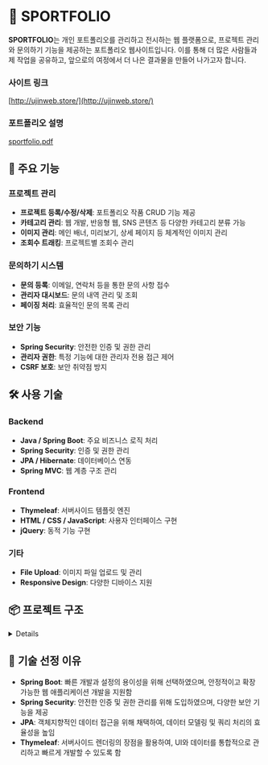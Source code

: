 # 🎨 SPORTFOLIO
**SPORTFOLIO**는 개인 포트폴리오를 관리하고 전시하는 웹 플랫폼으로, 프로젝트 관리와 문의하기 기능을 제공하는 포트폴리오 웹사이트입니다.
이를 통해 더 많은 사람들과 제 작업을 공유하고, 앞으로의 여정에서 더 나은 결과물을 만들어 나가고자 합니다.

### 사이트 링크
[http://ujinweb.store/](http://ujinweb.store/)

### 포트폴리오 설명
[sportfolio.pdf]([http://ujinweb.store/](https://drive.google.com/file/d/15Nul1Z_Bkm9xXMuoVl6qJc5C3H7hO91u/view?usp=drive_link))


## 🚀 주요 기능
### 프로젝트 관리
- **프로젝트 등록/수정/삭제**: 포트폴리오 작품 CRUD 기능 제공
- **카테고리 관리**: 웹 개발, 반응형 웹, SNS 콘텐츠 등 다양한 카테고리 분류 가능
- **이미지 관리**: 메인 배너, 미리보기, 상세 페이지 등 체계적인 이미지 관리
- **조회수 트래킹**: 프로젝트별 조회수 관리

### 문의하기 시스템
- **문의 등록**: 이메일, 연락처 등을 통한 문의 사항 접수
- **관리자 대시보드**: 문의 내역 관리 및 조회
- **페이징 처리**: 효율적인 문의 목록 관리

### 보안 기능
- **Spring Security**: 안전한 인증 및 권한 관리
- **관리자 권한**: 특정 기능에 대한 관리자 전용 접근 제어
- **CSRF 보호**: 보안 취약점 방지

## 🛠 사용 기술
### Backend
- **Java / Spring Boot**: 주요 비즈니스 로직 처리
- **Spring Security**: 인증 및 권한 관리
- **JPA / Hibernate**: 데이터베이스 연동
- **Spring MVC**: 웹 계층 구조 관리

### Frontend
- **Thymeleaf**: 서버사이드 템플릿 엔진
- **HTML / CSS / JavaScript**: 사용자 인터페이스 구현
- **jQuery**: 동적 기능 구현

### 기타
- **File Upload**: 이미지 파일 업로드 및 관리
- **Responsive Design**: 다양한 디바이스 지원

## 📦 프로젝트 구조
<details>
  <pre>
📂 src
 ├──📂 main
    ├──📂 java
    │   └──📂 com/portfolio/
    │       ├──📂 config/         # 설정 파일
    │       │   ├──📜 SecurityConfig.java        # 보안 설정
    │       │   └──📜 WebMvcConfig.java         # MVC 설정
    │       │
    │       ├──📂 constant/       # 상수 정의
    │       │   ├──📜 ProjectCategoryStatus.java # 프로젝트 카테고리 상수
    │       │   ├──📜 ProjectImgStatus.java     # 이미지 타입 상수
    │       │   ├──📜 ProjectStatus.java        # 프로젝트 상태 상수
    │       │   └──📜 Role.java                 # 사용자 권한 상수
    │       │
    │       ├──📂 controller/     # 컨트롤러
    │       │   ├──📜 AboutController.java      # About 페이지 컨트롤러
    │       │   ├──📜 InquiryController.java    # 문의하기 컨트롤러
    │       │   ├──📜 LoginController.java      # 로그인 컨트롤러
    │       │   ├──📜 MainController.java       # 메인 페이지 컨트롤러
    │       │   ├──📜 ProjectController.java    # 프로젝트 관리 컨트롤러
    │       │   └──📜 SearchController.java     # 검색 기능 컨트롤러
    │       │
    │       ├──📂 dto/           # 데이터 전송 객체
    │       │   ├──📜 InquiryDto.java          # 문의하기 DTO
    │       │   ├──📜 MemberDto.java           # 회원 정보 DTO
    │       │   ├──📜 ProjectDto.java          # 프로젝트 DTO
    │       │   └──📜 ProjectImgDto.java       # 프로젝트 이미지 DTO
    │       │
    │       ├──📂 entity/        # 엔티티 클래스
    │       │   ├──📜 BaseEntity.java          # 기본 엔티티
    │       │   ├──📜 BaseTimeEntity.java      # 시간 정보 엔티티
    │       │   ├──📜 Inquiry.java             # 문의하기 엔티티
    │       │   ├──📜 Member.java              # 회원 엔티티
    │       │   ├──📜 Project.java             # 프로젝트 엔티티
    │       │   └──📜 ProjectImg.java          # 프로젝트 이미지 엔티티
    │       │
    │       ├──📂 repository/    # 데이터 접근 계층
    │       │   ├──📜 InquiryRepository.java   # 문의하기 레포지토리
    │       │   ├──📜 MemberRepository.java    # 회원 레포지토리
    │       │   ├──📜 ProjectImgRepository.java # 프로젝트 이미지 레포지토리
    │       │   └──📜 ProjectRepository.java   # 프로젝트 레포지토리
    │       │
    │       └──📂 service/       # 비즈니스 로직
    │           ├──📜 FileService.java         # 파일 처리 서비스
    │           ├──📜 InquiryService.java      # 문의하기 서비스
    │           └──📜 ProjectService.java      # 프로젝트 관리 서비스
    │
    └──📂 resources/
        ├──📂 static/           # 정적 리소스
        │   ├──📂 css/
        │   │   ├──📜 about.css               # About 페이지 스타일
        │   │   ├──📜 common.css             # 공통 스타일
        │   │   ├──📜 inquiry.css            # 문의하기 페이지 스타일
        │   │   ├──📜 layout.css             # 레이아웃 스타일
        │   │   ├──📜 login.css              # 로그인 페이지 스타일
        │   │   ├──📜 main.css               # 메인 페이지 스타일
        │   │   ├──📜 project.css            # 프로젝트 페이지 스타일
        │   │   └──📜 search.css             # 검색 페이지 스타일
        │   │
        │   └──📂 js/
        │       ├──📜 about.js               # About 페이지 스크립트
        │       ├──📜 header.js              # 헤더 스크립트
        │       ├──📜 inquiry.js             # 문의하기 스크립트
        │       ├──📜 jquery.scrollUp.min.js # 스크롤업 플러그인
        │       └──📜 main.js                # 메인 페이지 스크립트
        │
        └──📂 templates/                     # Thymeleaf 템플릿
            ├──📜 about.html                 # About 페이지
            ├──📂 inquiry/
            │   ├──📜 inquiry.html           # 문의하기 페이지
            │   ├──📜 inquiryList.html       # 문의 목록 페이지
            │   └──📜 inquiryView.html       # 문의 상세 페이지
            ├──📜 login.html                 # 로그인 페이지
            ├──📜 main.html                  # 메인 페이지
            └──📂 projects/
                ├──📜 list.html              # 프로젝트 목록
                ├──📜 detail.html            # 프로젝트 상세
                └──📜 write.html             # 프로젝트 작성
  </pre>
</details>

## 💾 기술 선정 이유
- **Spring Boot**: 빠른 개발과 설정의 용이성을 위해 선택하였으며, 안정적이고 확장 가능한 웹 애플리케이션 개발을 지원함
- **Spring Security**: 안전한 인증 및 권한 관리를 위해 도입하였으며, 다양한 보안 기능을 제공
- **JPA**: 객체지향적인 데이터 접근을 위해 채택하여, 데이터 모델링 및 쿼리 처리의 효율성을 높임
- **Thymeleaf**: 서버사이드 렌더링의 장점을 활용하여, UI와 데이터를 통합적으로 관리하고 빠르게 개발할 수 있도록 함
